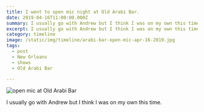 ```yaml
---
title: I went to open mic night at Old Arabi Bar.
date: 2019-04-16T11:00:00.000Z
summary: I usually go with Andrew but I think I was on my own this time.
excerpt: I usually go with Andrew but I think I was on my own this time.
category: timeline
image: /static/img/timeline/arabi-bar-open-mic-apr-16-2019.jpg
tags:
  - post 
  - New Orleans
  - shows
  - Old Arabi Bar

---
```


![open mic at Old Arabi Bar](/static/img/timeline/arabi-bar-open-mic-apr-16-2019.jpg "open mic at Old Arabi Bar")

I usually go with Andrew but I think I was on my own this time.